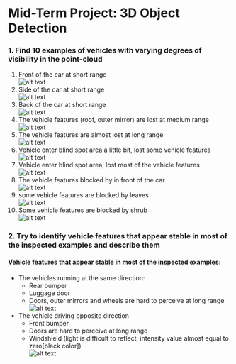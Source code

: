 # Mid-Term Project: 3D Object Detection

### 1. Find 10 examples of vehicles with varying degrees of visibility in the point-cloud
1. Front of the car at short range<br/>
![alt text](https://github.com/GavinChuan9/nd013-c2-fusion-starter/blob/ID_S1_EX2/img/midterm/1.png?raw=true)
2. Side of the car at short range<br/>
![alt text](https://github.com/GavinChuan9/nd013-c2-fusion-starter/blob/ID_S1_EX2/img/midterm/2.png?raw=true)
3. Back of the car at short range<br/>
![alt text](https://github.com/GavinChuan9/nd013-c2-fusion-starter/blob/ID_S1_EX2/img/midterm/3.png?raw=true)
4. The vehicle features (roof, outer mirror) are lost at medium range<br/>
![alt text](https://github.com/GavinChuan9/nd013-c2-fusion-starter/blob/ID_S1_EX2/img/midterm/4_new.png?raw=true)
5. The vehicle features are almost lost at long range<br/>
![alt text](https://github.com/GavinChuan9/nd013-c2-fusion-starter/blob/ID_S1_EX2/img/midterm/5_new.png?raw=true)
6. Vehicle enter blind spot area a little bit, lost some vehicle features<br/>
![alt text](https://github.com/GavinChuan9/nd013-c2-fusion-starter/blob/ID_S1_EX2/img/midterm/6.png?raw=true)
7. Vehicle enter blind spot area, lost most of the vehicle features<br/>
![alt text](https://github.com/GavinChuan9/nd013-c2-fusion-starter/blob/ID_S1_EX2/img/midterm/7.png?raw=true)
8. The vehicle features blocked by in front of the car<br/>
![alt text](https://github.com/GavinChuan9/nd013-c2-fusion-starter/blob/ID_S1_EX2/img/midterm/8.png?raw=true)
9. some vehicle features are blocked by leaves<br/>
![alt text](https://github.com/GavinChuan9/nd013-c2-fusion-starter/blob/ID_S1_EX2/img/midterm/9_new.png?raw=true)
10. Some vehicle features are blocked by shrub<br/>
![alt text](https://github.com/GavinChuan9/nd013-c2-fusion-starter/blob/ID_S1_EX2/img/midterm/10_new.png?raw=true)

### 2. Try to identify vehicle features that appear stable in most of the inspected examples and describe them

#### Vehicle features that appear stable in most of the inspected examples:
* The vehicles running at the same direction:<br/>
    * Rear bumper<br/>
    * Luggage door<br/>
    * Doors, outer mirrors and wheels are hard to perceive at long range<br/>
![alt text](https://github.com/GavinChuan9/nd013-c2-fusion-starter/blob/ID_S1_EX2/img/midterm/2_1.png?raw=true)
* The vehicle driving opposite direction<br/>
    * Front bumper<br/>
    * Doors are hard to perceive at long range<br/>
    * Windshield (light is difficult to reflect, intensity value almost equal to zero[black color])<br/>
![alt text](https://github.com/GavinChuan9/nd013-c2-fusion-starter/blob/ID_S1_EX2/img/midterm/2_2.png?raw=true)

